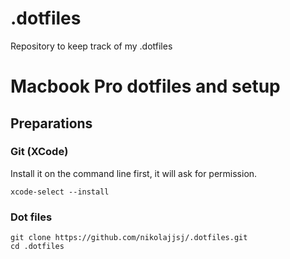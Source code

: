 # .dotfiles

Repository to keep track of my .dotfiles

# Macbook Pro dotfiles and setup

## Preparations

### Git (XCode)

Install it on the command line first, it will ask for permission.

```
xcode-select --install
```

### Dot files

```
git clone https://github.com/nikolajjsj/.dotfiles.git
cd .dotfiles
```
